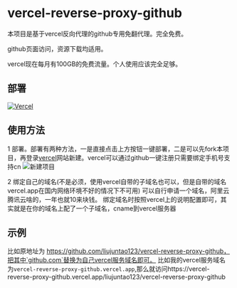 # vercel-reverse-proxy-github

本项目是基于vercel反向代理的github专用免翻代理。完全免费。

github页面访问，资源下载均适用。

vercel现在每月有100GB的免费流量。个人使用应该完全足够。

## 部署
[![Vercel](https://vercel.com/button)](https://vercel.com/import/project?template=https://github.com/liujuntao123/vercel-reverse-proxy-github)


## 使用方法
1 部署。部署有两种方法，一是直接点击上方按钮一键部署，二是可以先fork本项目，再登录[vercel](https://vercel.com/)网站新建。vercel可以通过github一键注册只需要绑定手机号支持cn
![新建项目](img/newproject.png)

2 绑定自己的域名(不是必须，使用vercel自带的子域名也可以，但是自带的域名vercel.app在国内网络环境不好的情况下不可用) 可以自行申请一个域名，阿里云腾讯云啥的，一年也就10来块钱。
绑定域名时按照vercel上的说明配置即可，其实就是在你的域名上配了一个子域名，cname到vercel服务器


## 示例
比如原地址为 https://github.com/liujuntao123/vercel-reverse-proxy-github，把其中`github.com`替换为自己vercel服务域名即可。
比如我的vercel服务域名为`vercel-reverse-proxy-github.vercel.app`,那么就访问https://vercel-reverse-proxy-github.vercel.app/liujuntao123/vercel-reverse-proxy-github

